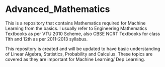 # Advanced_Mathematics
This is a repository that contains Mathematics required for Machine Learning from the basics.
I usually refer to Engineering Mathematics Textbooks as per VTU 2010 Scheme, also CBSE NCRT Textbooks for class 11th and 12th as per 2011-2013 syllabus.

This repository is created and will be updated to have basic understanding of Linear Algebra, Statistics, Probability and Calculus.
These topics are covered as they are important for Machine Learning/ Dep Learning.
